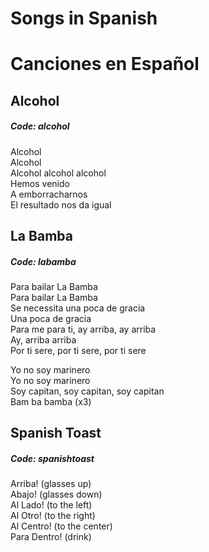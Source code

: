 # Songs in Spanish
# Canciones en Español

## Alcohol
##### Code: alcohol  
  
Alcohol  
Alcohol  
Alcohol alcohol alcohol  
Hemos venido  
A emborracharnos  
El resultado nos da igual  

## La Bamba
##### Code: labamba  
  
Para bailar La Bamba  
Para bailar La Bamba  
Se necessita una poca de gracia  
Una poca de gracia  
Para me para ti, ay arriba, ay arriba  
Ay, arriba arriba  
Por ti sere, por ti sere, por ti sere  
  
Yo no soy marinero  
Yo no soy marinero  
Soy capitan, soy capitan, soy capitan  
Bam ba bamba (x3)  

## Spanish Toast
##### Code: spanishtoast  
  
Arriba! (glasses up)  
Abajo! (glasses down)  
Al Lado! (to the left)  
Al Otro! (to the right)  
Al Centro! (to the center)  
Para Dentro! (drink)  

